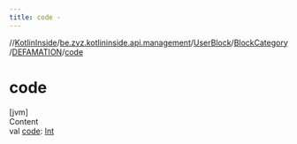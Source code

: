 ```yaml
---
title: code -
---
```

//[KotlinInside](../../../../index.md)/[be.zvz.kotlininside.api.management](../../../index.md)/[UserBlock](../../index.md)/[BlockCategory](../index.md)/[DEFAMATION](index.md)/[code](code.md)



# code  
[jvm]  
Content  
val [code](code.md): [Int](https://kotlinlang.org/api/latest/jvm/stdlib/kotlin/-int/index.html)  



